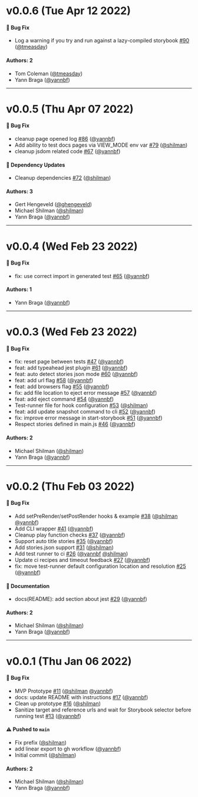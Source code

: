 # v0.0.6 (Tue Apr 12 2022)

#### 🐛 Bug Fix

- Log a warning if you try and run against a lazy-compiled storybook [#90](https://github.com/storybookjs/test-runner/pull/90) ([@tmeasday](https://github.com/tmeasday))

#### Authors: 2

- Tom Coleman ([@tmeasday](https://github.com/tmeasday))
- Yann Braga ([@yannbf](https://github.com/yannbf))

---

# v0.0.5 (Thu Apr 07 2022)

#### 🐛 Bug Fix

- cleanup page opened log [#86](https://github.com/storybookjs/test-runner/pull/86) ([@yannbf](https://github.com/yannbf))
- Add ability to test docs pages via VIEW_MODE env var [#79](https://github.com/storybookjs/test-runner/pull/79) ([@shilman](https://github.com/shilman))
- cleanup jsdom related code [#67](https://github.com/storybookjs/test-runner/pull/67) ([@yannbf](https://github.com/yannbf))

#### 🔩 Dependency Updates

- Cleanup dependencies [#72](https://github.com/storybookjs/test-runner/pull/72) ([@shilman](https://github.com/shilman))

#### Authors: 3

- Gert Hengeveld ([@ghengeveld](https://github.com/ghengeveld))
- Michael Shilman ([@shilman](https://github.com/shilman))
- Yann Braga ([@yannbf](https://github.com/yannbf))

---

# v0.0.4 (Wed Feb 23 2022)

#### 🐛 Bug Fix

- fix: use correct import in generated test [#65](https://github.com/storybookjs/test-runner/pull/65) ([@yannbf](https://github.com/yannbf))

#### Authors: 1

- Yann Braga ([@yannbf](https://github.com/yannbf))

---

# v0.0.3 (Wed Feb 23 2022)

#### 🐛 Bug Fix

- fix: reset page between tests [#47](https://github.com/storybookjs/test-runner/pull/47) ([@yannbf](https://github.com/yannbf))
- feat: add typeahead jest plugin [#61](https://github.com/storybookjs/test-runner/pull/61) ([@yannbf](https://github.com/yannbf))
- feat: auto detect stories json mode [#60](https://github.com/storybookjs/test-runner/pull/60) ([@yannbf](https://github.com/yannbf))
- feat: add url flag [#58](https://github.com/storybookjs/test-runner/pull/58) ([@yannbf](https://github.com/yannbf))
- feat: add browsers flag [#55](https://github.com/storybookjs/test-runner/pull/55) ([@yannbf](https://github.com/yannbf))
- fix: add  file location to eject error message [#57](https://github.com/storybookjs/test-runner/pull/57) ([@yannbf](https://github.com/yannbf))
- feat: add eject command [#54](https://github.com/storybookjs/test-runner/pull/54) ([@yannbf](https://github.com/yannbf))
- Test-runner file for hook configuration [#53](https://github.com/storybookjs/test-runner/pull/53) ([@shilman](https://github.com/shilman))
- feat: add update snapshot command to cli [#52](https://github.com/storybookjs/test-runner/pull/52) ([@yannbf](https://github.com/yannbf))
- fix: improve error message in start-storybook [#51](https://github.com/storybookjs/test-runner/pull/51) ([@yannbf](https://github.com/yannbf))
- Respect stories defined in main.js [#46](https://github.com/storybookjs/test-runner/pull/46) ([@yannbf](https://github.com/yannbf))

#### Authors: 2

- Michael Shilman ([@shilman](https://github.com/shilman))
- Yann Braga ([@yannbf](https://github.com/yannbf))

---

# v0.0.2 (Thu Feb 03 2022)

#### 🐛 Bug Fix

- Add setPreRender/setPostRender hooks & example [#38](https://github.com/storybookjs/test-runner/pull/38) ([@shilman](https://github.com/shilman) [@yannbf](https://github.com/yannbf))
- Add CLI wrapper [#41](https://github.com/storybookjs/test-runner/pull/41) ([@yannbf](https://github.com/yannbf))
- Cleanup play function checks [#37](https://github.com/storybookjs/test-runner/pull/37) ([@yannbf](https://github.com/yannbf))
- Support auto title stories [#35](https://github.com/storybookjs/test-runner/pull/35) ([@yannbf](https://github.com/yannbf))
- Add stories.json support [#31](https://github.com/storybookjs/test-runner/pull/31) ([@shilman](https://github.com/shilman))
- Add test runner to ci [#26](https://github.com/storybookjs/test-runner/pull/26) ([@yannbf](https://github.com/yannbf) [@shilman](https://github.com/shilman))
- Update ci recipes and timeout feedback [#27](https://github.com/storybookjs/test-runner/pull/27) ([@yannbf](https://github.com/yannbf))
- fix: move test-runner default configuration location and resolution [#25](https://github.com/storybookjs/test-runner/pull/25) ([@yannbf](https://github.com/yannbf))

#### 📝 Documentation

- docs(README): add section about jest [#29](https://github.com/storybookjs/test-runner/pull/29) ([@yannbf](https://github.com/yannbf))

#### Authors: 2

- Michael Shilman ([@shilman](https://github.com/shilman))
- Yann Braga ([@yannbf](https://github.com/yannbf))

---

# v0.0.1 (Thu Jan 06 2022)

#### 🐛 Bug Fix

- MVP Prototype [#11](https://github.com/storybookjs/test-runner/pull/11) ([@shilman](https://github.com/shilman) [@yannbf](https://github.com/yannbf))
- docs: update README with instructions [#17](https://github.com/storybookjs/test-runner/pull/17) ([@yannbf](https://github.com/yannbf))
- Clean up prototype [#16](https://github.com/storybookjs/test-runner/pull/16) ([@shilman](https://github.com/shilman))
- Sanitize target and reference urls and wait for Storybook selector before running test [#13](https://github.com/storybookjs/test-runner/pull/13) ([@yannbf](https://github.com/yannbf))

#### ⚠️ Pushed to `main`

- Fix prefix ([@shilman](https://github.com/shilman))
- add linear export to gh workflow ([@yannbf](https://github.com/yannbf))
- Initial commit ([@shilman](https://github.com/shilman))

#### Authors: 2

- Michael Shilman ([@shilman](https://github.com/shilman))
- Yann Braga ([@yannbf](https://github.com/yannbf))
